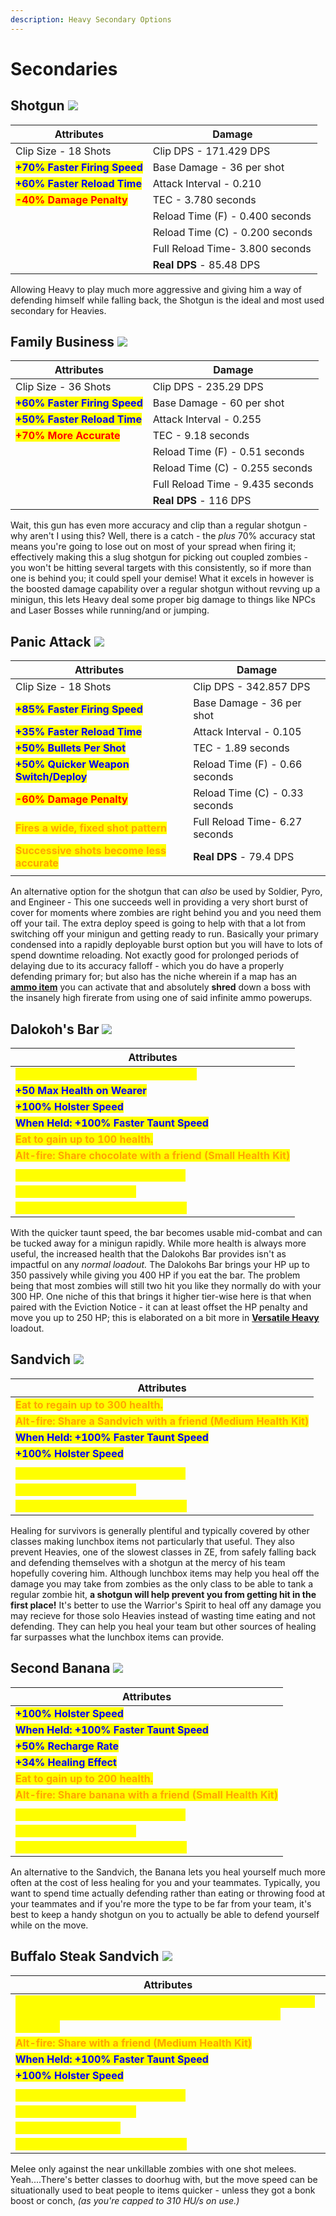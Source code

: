 ```yaml
---
description: Heavy Secondary Options
---
```


# Secondaries

## Shotgun   ![](<../../../.gitbook/assets/100px-Item\_icon\_Shotgun (2).png>)

| Attributes                                                    | Damage                          |
| ------------------------------------------------------------- | ------------------------------- |
| Clip Size - 18 Shots                                          | Clip DPS - 171.429 DPS          |
| <mark style="color:blue;">**+70% Faster Firing Speed**</mark> | Base Damage - 36 per shot       |
| <mark style="color:blue;">**+60% Faster Reload Time**</mark>  | Attack Interval - 0.210         |
| <mark style="color:red;">**-40% Damage Penalty**</mark>       | TEC - 3.780 seconds             |
|                                                               | Reload Time (F) - 0.400 seconds |
|                                                               | Reload Time (C) - 0.200 seconds |
|                                                               | Full Reload Time- 3.800 seconds |
|                                                               | **Real DPS** - 85.48 DPS        |

Allowing Heavy to play much more aggressive and giving him a way of defending himself while falling back, the Shotgun is the ideal and most used secondary for Heavies.

## Family Business   ![](<../../../.gitbook/assets/100px-Item\_icon\_Family\_Business (1).png>)

| Attributes                                                    | Damage                           |
| ------------------------------------------------------------- | -------------------------------- |
| Clip Size - 36 Shots                                          | Clip DPS - 235.29 DPS            |
| <mark style="color:blue;">**+60% Faster Firing Speed**</mark> | Base Damage - 60 per shot        |
| <mark style="color:blue;">**+50% Faster Reload Time**</mark>  | Attack Interval - 0.255          |
| <mark style="color:red;">**+70% More Accurate**</mark>        | TEC - 9.18 seconds               |
|                                                               | Reload Time (F) - 0.51 seconds   |
|                                                               | Reload Time (C) - 0.255 seconds  |
|                                                               | Full Reload Time - 9.435 seconds |
|                                                               | **Real DPS** - 116 DPS           |

Wait, this gun has even more accuracy and clip than a regular shotgun - why aren't I using this? Well, there is a catch - the _plus_ 70% accuracy stat means you're going to lose out on most of your spread when firing it; effectively making this a slug shotgun for picking out coupled zombies - you won't be hitting several targets with this consistently, so if more than one is behind you; it could spell your demise! What it excels in however is the boosted damage capability over a regular shotgun without revving up a minigun, this lets Heavy deal some proper big damage to things like NPCs and Laser Bosses while running/and or jumping.

## Panic Attack   ![](<../../../.gitbook/assets/100px-Item\_icon\_Panic\_Attack (3).png>)

| Attributes                                                                   | Damage                         |
| ---------------------------------------------------------------------------- | ------------------------------ |
| Clip Size - 18 Shots                                                         | Clip DPS - 342.857 DPS         |
| <mark style="color:blue;">**+85% Faster Firing Speed**</mark>                | Base Damage - 36 per shot      |
| <mark style="color:blue;">**+35% Faster Reload Time**</mark>                 | Attack Interval - 0.105        |
| <mark style="color:blue;">**+50% Bullets Per Shot**</mark>                   | TEC - 1.89 seconds             |
| <mark style="color:blue;">**+50% Quicker Weapon Switch/Deploy**</mark>       | Reload Time (F) - 0.66 seconds |
| <mark style="color:red;">**-60% Damage Penalty**</mark>                      | Reload Time (C) - 0.33 seconds |
| <mark style="color:orange;">**Fires a wide, fixed shot pattern**</mark>      | Full Reload Time- 6.27 seconds |
| <mark style="color:orange;">**Successive shots become less accurate**</mark> | **Real DPS** - 79.4 DPS        |
|                                                                              |                                |

An alternative option for the shotgun that can _also_ be used by Soldier, Pyro, and Engineer - This one succeeds well in providing a very short burst of cover for moments where zombies are right behind you and you need them off your tail. The extra deploy speed is going to help with that a lot from switching off your minigun and getting ready to run. Basically your primary condensed into a rapidly deployable burst option but you will have to lots of spend downtime reloading. Not exactly good for prolonged periods of delaying due to its accuracy falloff - which you do have a properly defending primary for; but also has the niche wherein if a map has an [**ammo item**](../../../elements-of-zombie-escape/items/common-items.md) you can activate that and absolutely **shred** down a boss with the insanely high firerate from using one of said infinite ammo powerups.

## Dalokoh's Bar   ![](../../../.gitbook/assets/100px-Item\_icon\_Dalokohs\_Bar.png)

| Attributes                                                                                        |
| ------------------------------------------------------------------------------------------------- |
| <mark style="color:yellow;">**Adds +50 max health for 30 seconds**</mark>                         |
| <mark style="color:blue;">**+50 Max Health on Wearer**</mark>                                     |
| <mark style="color:blue;">**+100% Holster Speed**</mark>                                          |
| <mark style="color:blue;">**When Held: +100% Faster Taunt Speed**</mark>                          |
| <mark style="color:orange;">**Eat to gain up to 100 health.**</mark>                              |
| <mark style="color:orange;">**Alt-fire: Share chocolate with a friend (Small Health Kit)**</mark> |
|                                                                                                   |
| <mark style="color:yellow;">**Consumption time is 2.15 seconds**</mark>                           |
| <mark style="color:yellow;">**Cooldown is 10 seconds**</mark>                                     |
| <mark style="color:yellow;">**Item drop expires after 30 seconds**</mark>                         |

With the quicker taunt speed, the bar becomes usable mid-combat and can be tucked away for a minigun rapidly. While more health is always more useful, the increased health that the Dalokohs Bar provides isn't as impactful on any _normal loadout._ The Dalokohs Bar brings your HP up to 350 passively while giving you 400 HP if you eat the bar. The problem being that most zombies will still two hit you like they normally do with your 300 HP. One niche of this that brings it higher tier-wise here is that when paired with the Eviction Notice - it can at least offset the HP penalty and move you up to 250 HP; this is elaborated on a bit more in [**Versatile Heavy**](../../human-meta-discussion-outdated-+loadouts/class-loadouts-demoman-heavy-engineer/#versatile-heavy) loadout.

## Sandvich   ![](<../../../.gitbook/assets/100px-Item\_icon\_Sandvich (1).png>)

| Attributes                                                                                          |
| --------------------------------------------------------------------------------------------------- |
| <mark style="color:orange;">**Eat to regain up to 300 health.**</mark>                              |
| <mark style="color:orange;">**Alt-fire: Share a Sandvich with a friend (Medium Health Kit)**</mark> |
| <mark style="color:blue;">**When Held: +100% Faster Taunt Speed**</mark>                            |
| <mark style="color:blue;">**+100% Holster Speed**</mark>                                            |
|                                                                                                     |
| <mark style="color:yellow;">**Consumption time is 2.15 seconds**</mark>                             |
| <mark style="color:yellow;">**Cooldown is 30 seconds**</mark>                                       |
| <mark style="color:yellow;">**Item drop expires after 30 seconds**</mark>                           |

Healing for survivors is generally plentiful and typically covered by other classes making lunchbox items not particularly that useful. They also prevent Heavies, one of the slowest classes in ZE, from safely falling back and defending themselves with a shotgun at the mercy of his team hopefully covering him. Although lunchbox items may help you heal off the damage you may take from zombies as the only class to be able to tank a regular zombie hit, **a shotgun will help prevent you from getting hit in the first place!** It's better to use the Warrior's Spirit to heal off any damage you may recieve for those solo Heavies instead of wasting time eating and not defending. They can help you heal your team but other sources of healing far surpasses what the lunchbox items can provide.

## Second Banana   ![](<../../../.gitbook/assets/100px-Item\_icon\_Second\_Banana (1).png>)

| Attributes                                                                                     |
| ---------------------------------------------------------------------------------------------- |
| <mark style="color:blue;">**+100% Holster Speed**</mark>                                       |
| <mark style="color:blue;">**When Held: +100% Faster Taunt Speed**</mark>                       |
| <mark style="color:blue;">**+50% Recharge Rate**</mark>                                        |
| <mark style="color:blue;">**+34% Healing Effect**</mark>                                       |
| <mark style="color:orange;">**Eat to gain up to 200 health.**</mark>                           |
| <mark style="color:orange;">**Alt-fire: Share banana with a friend (Small Health Kit)**</mark> |
|                                                                                                |
| <mark style="color:yellow;">**Consumption time is 2.15 seconds**</mark>                        |
| <mark style="color:yellow;">**Cooldown is 10 seconds**</mark>                                  |
| <mark style="color:yellow;">**Item drop expires after 30 seconds**</mark>                      |

An alternative to the Sandvich, the Banana lets you heal yourself much more often at the cost of less healing for you and your teammates. Typically, you want to spend time actually defending rather than eating or throwing food at your teammates and if you're more the type to be far from your team, it's best to keep a handy shotgun on you to actually be able to defend yourself while on the move.

## Buffalo Steak Sandvich   ![](<../../../.gitbook/assets/100px-Item\_icon\_Buffalo\_Steak\_Sandvich (1).png>)

| Attributes                                                                                                                                                       |
| ---------------------------------------------------------------------------------------------------------------------------------------------------------------- |
| <mark style="color:yellow;">**After consuming, move speed is increased, attacks mini-crit, and the player may only use melee weapons. Lasts 16 seconds.**</mark> |
| <mark style="color:orange;">**Alt-fire: Share with a friend (Medium Health Kit)**</mark>                                                                         |
| <mark style="color:blue;">**When Held: +100% Faster Taunt Speed**</mark>                                                                                         |
| <mark style="color:blue;">**+100% Holster Speed**</mark>                                                                                                         |
|                                                                                                                                                                  |
| <mark style="color:yellow;">**Consumption time is 2.15 seconds**</mark>                                                                                          |
| <mark style="color:yellow;">**Cooldown is 30 seconds**</mark>                                                                                                    |
| <mark style="color:yellow;">**Effect duration is 16s**</mark>                                                                                                    |
| <mark style="color:yellow;">**Item drop expires after 30 seconds**</mark>                                                                                        |

Melee only against the near unkillable zombies with one shot melees. Yeah....There's better classes to doorhug with, but the move speed can be situationally used to beat people to items quicker - unless they got a bonk boost or conch, _(as you're capped to 310 HU/s on use.)_

